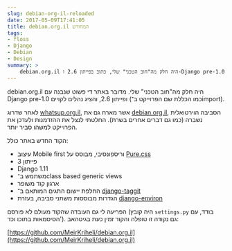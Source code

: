 ```yaml
---
slug: debian-org-il-reloaded
date: 2017-05-09T17:41:05
title: debian.org.il המחודש
tags:
- floss
- Django
- Debian
- Design
summary: >
    debian.org.il היה חלק מה"חוב הטכני" שלי, כתוב בפייתון 2.6 ו-Django pre-1.0.
---
```

debian.org.il היה חלק מה"חוב הטכני" שלי. מדובר באתר די פשוט שנבנה עם
Django pre-1.0 ופייתון 2.6, והציג נהלים לקויים (כמו הכללת שם הפרוייקט
ב־import).

לאחר שדרוג [whatsup.org.il](https://whatsup.org.il), אשר מארח גם את
[debian.org.il](http://debian.org.il), הסביבה הוירטואלית נשברה (כמו גם
דברים אחרים בשרת). החלטתי לנצל את ההזדמנות ולעדכן את הפרוייקט למשהו סביר
יותר.

הקוד החדש באתר כולל:

*   עיצוב Mobile first וריספונסיבי, מבוסס על
    [Pure.css](https://purecss.io/)
*   פייתון 3
*   Django 1.11
*   משתמש ב־class based generic views
*   ארגון קוד משופר
*   החלפת יישום התגים המותאם ב־
    [django-taggit](https://django-taggit.readthedocs.io)
*   הגדרות מבוססות משתני סביבה, בעזרת
    [django-environ](http://django-environ.readthedocs.io)

הפריעה לי גם העובדה שהקוד מעולם לא פורסם (היה קובץ `settings.py` בודד,
עם הסיסמאות בתוכו וכד'). גם נקודה זו טופלה והקוד זמין כעת בגיטהאב:

[https://github.com/MeirKriheli/debian.org.il](https://github.com/MeirKriheli/debian.org.il)
